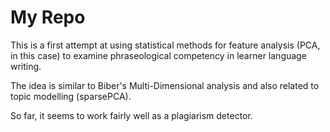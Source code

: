# My Repo

This is a first attempt at using statistical methods for feature analysis (PCA, in this case) to examine phraseological competency in learner language writing.

The idea is similar to Biber's Multi-Dimensional analysis and also related to topic modelling (sparsePCA).

So far, it seems to work fairly well as a plagiarism detector.